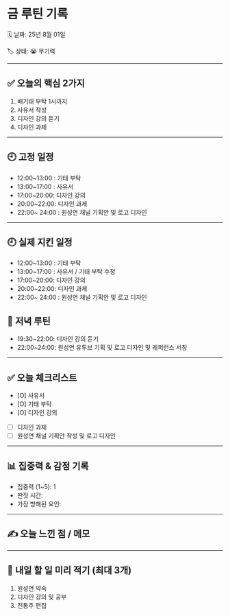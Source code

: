 # 금 루틴 기록

🗓 날짜: 25년 8월 01일

🏷 상태:  😭 무기력

---

## ✅ 오늘의 핵심 2가지
1. 배기태 부탁 1시까지
2. 사유서 작성
3. 디자인 강의 듣기
4. 디자인 과제

---

## 🕘 고정 일정
- 12:00~13:00 : 기태 부탁
- 13:00~17:00 : 사유서   
- 17:00~20:00: 디자인 강의
- 20:00~22:00: 디자인 과제
- 22:00~ 24:00 : 원성연 채널 기획안 및 로고 디자인 

---
## 🕘 실제 지킨 일정
- 12:00~13:00 : 기태 부탁
- 13:00~17:00 : 사유서  / 기태 부탁 수정 
- 17:00~20:00: 디자인 강의
- 20:00~22:00: 디자인 과제
- 22:00~ 24:00 : 원성연 채널 기획안 및 로고 디자인 



## 🌙 저녁 루틴
- 19:30~22:00: 디자인 강의 듣기
- 22:00~24:00: 원성연 유투브 기획 및 로고 디자인 및 레퍼런스 서칭


---

## ✅ 오늘 체크리스트
- [O] 사유서
- [O] 기태 부탁
- [O] 디자인 강의
- [ ] 디자인 과제
- [ ] 원성연 채널 기획안 작성 및 로고 디자인

---

## 📊 집중력 & 감정 기록
- 집중력 (1~5): 1
- 딴짓 시간: 
- 가장 방해된 요인: 

---

## ✍️ 오늘 느낀 점 / 메모

> 

---

## 📌 내일 할 일 미리 적기 (최대 3개)
1. 원성연 약속
2. 디자인 강의 및 공부
3. 전통주 편집
